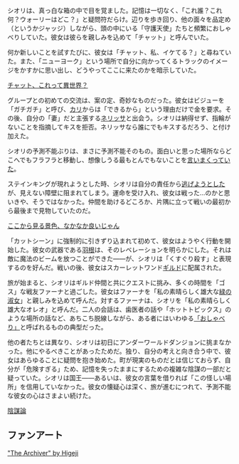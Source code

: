 <!-- title: シオリ・ノヴェラ -->
<!-- status: 生存 -->

シオリは、真っ白な箱の中で目を覚ました。記憶は一切なく、「これ誰？これ何？ウォーリーはどこ？」と疑問符だらけ。辺りを歩き回り、他の面々を品定め（というかジャッジ）しながら、頭の中にいる「守護天使」たちと頻繁におしゃべりしていた。彼女は彼らを親しみを込めて「チャット」と呼んでいた。

何か新しいことを試すたびに、彼女は「チャット、私、イケてる？」と尋ねていた。また、「ニューヨーク」という場所で自分に向かってくるトラックのイメージをかすかに思い出し、どうやってここに来たのかを暗示していた。

[チャット、これって異世界？](#embed:https://www.youtube.com/live/KSaC99K4IF8?feature=shared&t=342)

グループとの初めての交流は、案の定、奇妙なものだった。彼女はビジューを「ガチガチ」と呼び、[カリ](https://www.youtube.com/live/KSaC99K4IF8?feature=shared&t=840)からは「できるから」という理由だけで金を要求。その後、自分の「妻」だと主張する[ネリッサ](https://www.youtube.com/live/KSaC99K4IF8?feature=shared&t=2562)と出会う。シオリは納得せず、指輪がないことを指摘してキスを拒否。ネリッサなら誰にでもキスするだろう、と付け加えた。

シオリの予測不能ぶりは、まさに予測不能そのもの。面白いと思った場所ならどこへでもフラフラと移動し、想像しうる最もとんでもないことを[言いまくっていた](https://www.youtube.com/live/KSaC99K4IF8?feature=shared&t=2519)。

ステインキングが現れようとした時、シオリは自分の責任から[逃げようとした](https://www.youtube.com/live/KSaC99K4IF8?feature=shared&t=2774)が、見えない障壁に阻まれてしまう。運命を受け入れ、彼女は戦った…のかと思いきや、そうではなかった。仲間を助けるどころか、片隅に立って戦いの最初から最後まで見物していたのだ。

[ここから見る景色、なかなか良いじゃん](#embed:https://www.youtube.com/live/KSaC99K4IF8?t=2992)

「カットシーン」に強制的に引きずり込まれて初めて、彼女はようやく行動を開始した。彼女の武器である[羽根](https://www.youtube.com/live/KSaC99K4IF8?feature=shared&t=3110)は、そのレベレーションを明らかにした。それは敵に魔法のビームを放つことができた――が、シオリは「くすぐり殺す」と表現するのを好んだ。戦いの後、彼女はスカーレットワンド[ギルド](https://www.youtube.com/live/KSaC99K4IF8?feature=shared&t=3347)に配属された。

旅が始まると、シオリはギルド仲間と共にクエストに挑み、多くの時間を「ゴス」な戦友ファーナと過ごした。彼女はファーナを「私の素晴らしく雄大な[緑の淑女](https://www.youtube.com/live/KSaC99K4IF8?feature=shared&t=4218)」と親しみを込めて呼んだ。対するファーナは、シオリを「私の素晴らしく雄大なオレオ」と呼んだ。二人の会話は、歯医者の話や「ホットトピックス」のような場所の話など、あちこち脱線しながら、ある者にはいわゆる[「おしゃべり」](https://www.youtube.com/live/KSaC99K4IF8?feature=shared&t=4528)と呼ばれるものの典型だった。

他の者たちとは異なり、シオリは初日にアンダーワールドダンジョンに挑まなかった。他にやるべきことがあったためだ。独り、自分の考えと向き合う中で、彼女はあらゆることに疑問を抱き始めた。町が現実のものだとは信じておらず、自分が「危険すぎる」ため、記憶を失ったままにするための複雑な陰謀の一部だと疑っていた。シオリは国王――あるいは、彼女の言葉を借りれば「この怪しい場所」を信用していなかった。彼女の懐疑心は深く、旅が進むにつれて、予測不能な彼女の心はさまよい続けた。

[陰謀論](#embed:https://www.youtube.com/live/KSaC99K4IF8?t=5588)

## ファンアート

["The Archiver" by Higeji](https://x.com/higeji404/status/1901370626591605149)
